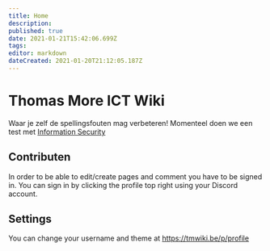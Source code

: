 ```yaml
---
title: Home
description: 
published: true
date: 2021-01-21T15:42:06.699Z
tags: 
editor: markdown
dateCreated: 2021-01-20T21:12:05.187Z
---
```


# Thomas More ICT Wiki

Waar je zelf de spellingsfouten mag verbeteren!
Momenteel doen we een test met [Information Security](/Information_Security/home)

## Contributen

In order to be able to edit/create pages and comment you have to be signed in.
You can sign in by clicking the profile top right using your Discord account.

## Settings
You can change your username and theme at https://tmwiki.be/p/profile